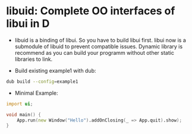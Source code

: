 # libuid: Complete OO interfaces of libui in D

* libuid is a binding of libui. So you have to build libui first. libui now is a submodule of libuid
to prevent compatible issues. Dynamic library is recommend as you can build your programm without
other static libraries to link.

* Build existing example1 with dub:

```bash
dub build --config=example1
```

* Minimal Example:

```d
import ui;

void main() {
    App.run(new Window("Hello").addOnClosing(_ => App.quit).show);
}
```
